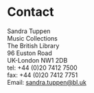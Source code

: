 # Contact

Sandra Tuppen    
Music Collections  
The British Library  
96 Euston Road  
UK-London NW1 2DB  
tel: +44 (0)20 7412 7500  
fax: +44 (0)20 7412 7751  
Email: [sandra.tuppen@bl.uk](mailto:sandra.tuppen@bl.uk)
